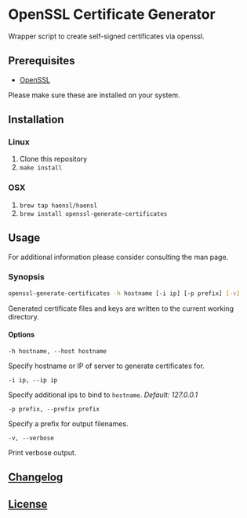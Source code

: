 # OpenSSL Certificate Generator
Wrapper script to create self-signed certificates via openssl.

## Prerequisites

* [OpenSSL](https://www.openssl.org/)

Please make sure these are installed on your system.

## Installation

### Linux

1. Clone this repository
2. `make install`

### OSX

1. `brew tap haensl/haensl`
2. `brew install openssl-generate-certificates`

## Usage

For additional information please consider consulting the man page.

### Synopsis
```bash
openssl-generate-certificates -h hostname [-i ip] [-p prefix] [-v]
```

Generated certificate files and keys are written to the current working directory.

#### Options

`-h hostname, --host hostname`

Specify hostname or IP of server to generate certificates for.

`-i ip, --ip ip`

Specify additional ips to bind to `hostname`. *Default: 127.0.0.1*

`-p prefix, --prefix prefix`

Specify a prefix for output filenames.

`-v, --verbose`

Print verbose output.

## [Changelog](CHANGELOG.md)

## [License](LICENSE)
